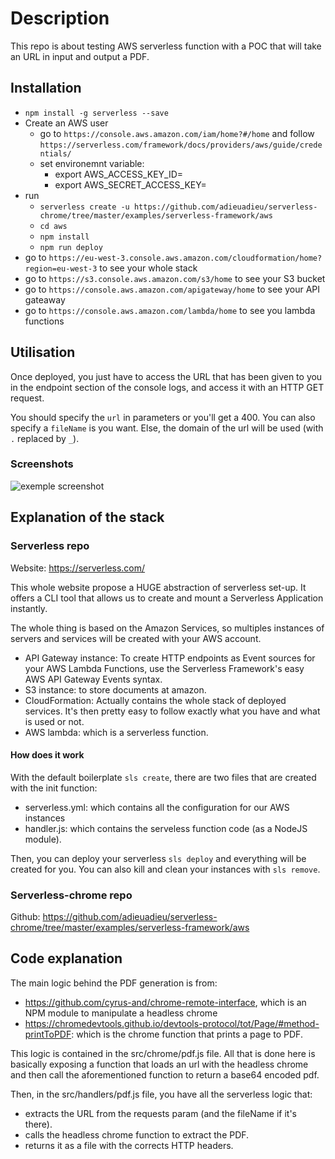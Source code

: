 # Description
This repo is about testing AWS serverless function with a POC that will take an URL in input and output a PDF.

## Installation

- `npm install -g serverless --save`
- Create an AWS user
    - go to `https://console.aws.amazon.com/iam/home?#/home` and follow `https://serverless.com/framework/docs/providers/aws/guide/credentials/`
    - set environemnt variable:
        - export AWS_ACCESS_KEY_ID=
        - export AWS_SECRET_ACCESS_KEY=
- run
    - `serverless create -u https://github.com/adieuadieu/serverless-chrome/tree/master/examples/serverless-framework/aws`
    - `cd aws`
    - `npm install`
    - `npm run deploy`
- go to `https://eu-west-3.console.aws.amazon.com/cloudformation/home?region=eu-west-3` to see your whole stack
- go to `https://s3.console.aws.amazon.com/s3/home` to see your S3 bucket
- go to `https://console.aws.amazon.com/apigateway/home` to see your API gateaway
- go to `https://console.aws.amazon.com/lambda/home` to see you lambda functions


## Utilisation
Once deployed, you just have to access the URL that has been given to you in the endpoint section of the console logs, and access it with an HTTP GET request.

You should specify the `url` in parameters or you'll get a 400.
You can also specify a `fileName` is you want. Else, the domain of the url will be used (with `.` replaced by `_`).

### Screenshots
![exemple screenshot](https://image.ibb.co/fmJQZe/html_To_Pdf_exemple.png)

## Explanation of the stack

### Serverless repo
Website: https://serverless.com/

This whole website propose a HUGE abstraction of serverless set-up. It offers a CLI tool that allows us to create and mount a Serverless Application instantly.

The whole thing is based on the Amazon Services, so multiples instances of servers and services will be created with your AWS account.
- API Gateway instance: To create HTTP endpoints as Event sources for your AWS Lambda Functions, use the Serverless Framework's easy AWS API Gateway Events syntax.
- S3 instance: to store documents at amazon.
- CloudFormation: Actually contains the whole stack of deployed services. It's then pretty easy to follow exactly what you have and what is used or not.
- AWS lambda: which is a serverless function.

#### How does it work
With the default boilerplate `sls create`, there are two files that are created with the init function:
- serverless.yml: which contains all the configuration for our AWS instances
- handler.js: which contains the serveless function code (as a NodeJS module).

Then, you can deploy your serverless `sls deploy` and everything will be created for you. You can also kill and clean your instances with `sls remove`.

### Serverless-chrome repo
Github: https://github.com/adieuadieu/serverless-chrome/tree/master/examples/serverless-framework/aws

## Code explanation
The main logic behind the PDF generation is from:
- https://github.com/cyrus-and/chrome-remote-interface, which is an NPM module to manipulate a headless chrome
- https://chromedevtools.github.io/devtools-protocol/tot/Page/#method-printToPDF: which is the chrome function that prints a page to PDF.

This logic is contained in the src/chrome/pdf.js file. All that is done here is basically exposing a function that loads an url with the headless chrome and then call the aforementioned function to return a base64 encoded pdf.

Then, in the src/handlers/pdf.js file, you have all the serverless logic that:
- extracts the URL from the requests param (and the fileName if it's there).
- calls the headless chrome function to extract the PDF.
- returns it as a file with the corrects HTTP headers.
